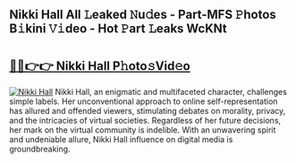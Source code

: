## Nikki Hall All 𝙻eaked 𝙽u𝚍es - Part-MFS 𝙿hotos B𝚒kini 𝚅𝚒deo - Hot 𝙿art 𝙻eaks WcKNt

# <h2><a href="http://ld17fp.urlbe.top/?page=Nikki+Hall">🔗🔗👉👉 Nikki Hall P𝚑oto𝚜Vid𝚎o</a></h2>

[![Nikki Hall](https://i.imgur.com/eBuTRDB.gif)](http://ld17fp.urlbe.top/?page=Nikki+Hall)
Nikki Hall, an enigmatic and multifaceted character, challenges simple labels. Her unconventional approach to online self-representation has allured and offended viewers, stimulating debates on morality, privacy, and the intricacies of virtual societies. Regardless of her future decisions, her mark on the virtual community is indelible. With an unwavering spirit and undeniable allure, Nikki Hall influence on digital media is groundbreaking.
